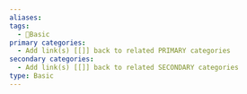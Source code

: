 ```yaml
---
aliases: 
tags:
  - 📝Basic
primary categories:
  - Add link(s) [[]] back to related PRIMARY categories
secondary categories:
  - Add link(s) [[]] back to related SECONDARY categories
type: Basic
---
```

